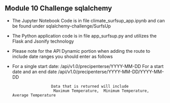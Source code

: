 ##  Module 10 Challenge  sqlalchemy
-  The Jupyter Notebook Code is in file climate_surfsup_app.ipynb and can be found under sqlalchemy-challenge/SurfsUp
-  The Python application code is in file app_surfsup.py and utilizes the Flask and Jsonify technology
-  Please note for the API Dynamic portion when adding the route to include date ranges you should enter as follows
-   For a single start date:
                         /api/v1.0/precipenterse/YYYY-MM-DD
                      For a start date and an end date
                         /api/v1.0/precipenterse/YYYY-MM-DD/YYYY-MM-DD
                         
                         Data that is returned will include
                          Maximum Temperature,  Minimum Temperature,  Average Temperature
